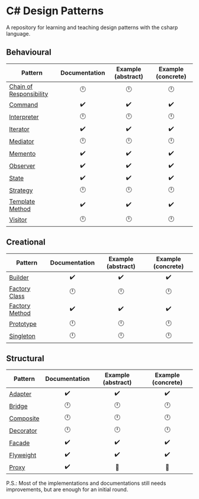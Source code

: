 # C# Design Patterns

A repository for learning and teaching design patterns with the csharp language.

## Behavioural

| Pattern                                                  | Documentation      | Example (abstract) | Example (concrete) |
|----------------------------------------------------------|:------------------:|:------------------:|:------------------:|
| [Chain of Responsibility](./src/chain_of_responsibility) | :clock12:          | :clock12:          | :clock12:          |
| [Command](./src/command/)                                | :heavy_check_mark: | :heavy_check_mark: | :heavy_check_mark: |
| [Interpreter](./src/interpreter)                         | :clock12:          | :clock12:          | :clock12:          |
| [Iterator](./src/iterator/)                              | :heavy_check_mark: | :heavy_check_mark: | :heavy_check_mark: |
| [Mediator](./src/mediator/)                              | :clock12:          | :clock12:          | :clock12:          |
| [Memento](./src/memento/)                                | :heavy_check_mark: | :heavy_check_mark: | :heavy_check_mark: |
| [Observer](./src/observer/)                              | :heavy_check_mark: | :heavy_check_mark: | :heavy_check_mark: |
| [State](./src/state)                                     | :heavy_check_mark: | :heavy_check_mark: | :heavy_check_mark: |
| [Strategy](./src/strategy)                               | :clock12:          | :clock12:          | :clock12:          |
| [Template Method](./src/template_method)                 | :heavy_check_mark: | :heavy_check_mark: | :heavy_check_mark: |
| [Visitor](./src/visitor)                                 | :clock12:          | :clock12:          | :clock12:          |

## Creational

| Pattern                                                  | Documentation      | Example (abstract) | Example (concrete) |
|----------------------------------------------------------|:------------------:|:------------------:|:------------------:|
| [Builder](./src/builder)                                 | :heavy_check_mark: | :heavy_check_mark: | :heavy_check_mark: |
| [Factory Class](./src/factory_class)                     | :clock12:          | :clock12:          | :clock12:          |
| [Factory Method](./src/factory_method)                   | :heavy_check_mark: | :heavy_check_mark: | :heavy_check_mark: |
| [Prototype](./src/prototype)                             | :clock12:          | :clock12:          | :clock12:          |
| [Singleton](./src/singleton)                             | :clock12:          | :clock12:          | :clock12:          |

## Structural

| Pattern                                                  | Documentation      | Example (abstract) | Example (concrete) |
|----------------------------------------------------------|:------------------:|:------------------:|:------------------:|
| [Adapter](./src/adapter)                                 | :heavy_check_mark: | :heavy_check_mark: | :heavy_check_mark: |
| [Bridge](./src/bridge)                                   | :clock12:          | :clock12:          | :clock12:          |
| [Composite](./src/composite)                             | :clock12:          | :clock12:          | :clock12:          |
| [Decorator](./src/decorator)                             | :clock12:          | :clock12:          | :clock12:          |
| [Facade](./src/facade)                                   | :heavy_check_mark: | :heavy_check_mark: | :heavy_check_mark: |
| [Flyweight](./src/flyweight)                             | :heavy_check_mark: | :heavy_check_mark: | :heavy_check_mark: |
| [Proxy](./src/proxy)                                     | :heavy_check_mark: | :construction:     | :construction:     |

P.S.: Most of the implementations and documentations still needs improvements, but are enough for an initial round.